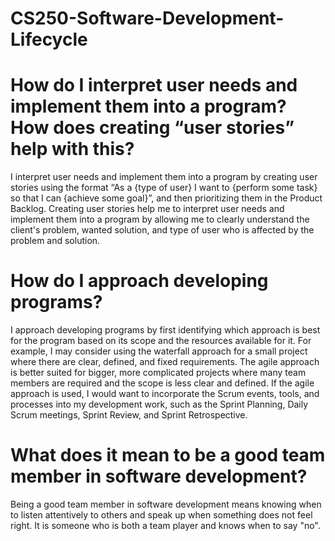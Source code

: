 # CS250-Software-Development-Lifecycle

# How do I interpret user needs and implement them into a program? How does creating “user stories” help with this?
I interpret user needs and implement them into a program by creating user stories using the format “As a {type of user} I want to {perform some task} so that I can {achieve some goal}”, and then prioritizing them in the Product Backlog. Creating user stories help me to interpret user needs and implement them into a program by allowing me to clearly understand the client's problem, wanted solution, and type of user who is affected by the problem and solution. 

# How do I approach developing programs?
I approach developing programs by first identifying which approach is best for the program based on its scope and the resources available for it. For example, I may consider using the waterfall approach for a small project where there are clear, defined, and fixed requirements. The agile approach is better suited for bigger, more complicated projects where many team members are required and the scope is less clear and defined. If the agile approach is used, I would want to incorporate the Scrum events, tools, and processes into my development work, such as the Sprint Planning, Daily Scrum meetings, Sprint Review, and Sprint Retrospective. 
  
# What does it mean to be a good team member in software development?
Being a good team member in software development means knowing when to listen attentively to others and speak up when something does not feel right. It is someone who is both a team player and knows when to say "no". 
